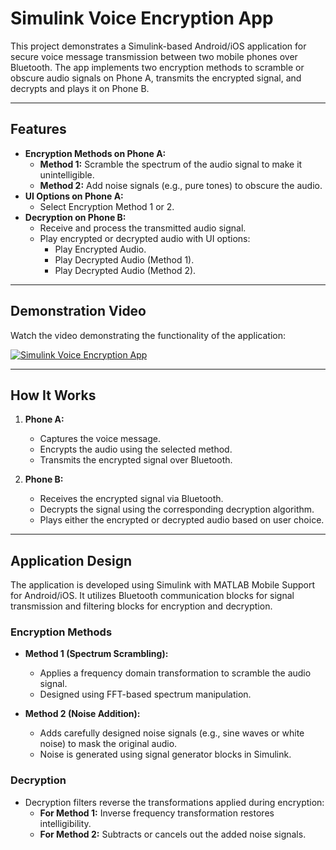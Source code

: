# Simulink Voice Encryption App

This project demonstrates a Simulink-based Android/iOS application for secure voice message transmission between two mobile phones over Bluetooth. The app implements two encryption methods to scramble or obscure audio signals on Phone A, transmits the encrypted signal, and decrypts and plays it on Phone B.

---

## Features
- **Encryption Methods on Phone A:**
  - **Method 1:** Scramble the spectrum of the audio signal to make it unintelligible.
  - **Method 2:** Add noise signals (e.g., pure tones) to obscure the audio.
- **UI Options on Phone A:**
  - Select Encryption Method 1 or 2.
- **Decryption on Phone B:**
  - Receive and process the transmitted audio signal.
  - Play encrypted or decrypted audio with UI options:
    - Play Encrypted Audio.
    - Play Decrypted Audio (Method 1).
    - Play Decrypted Audio (Method 2).

---

## Demonstration Video
Watch the video demonstrating the functionality of the application:

[![Simulink Voice Encryption App](https://github.com/user-attachments/assets/6b88f9b5-3da6-4508-826c-17e033e8352d)](https://drive.google.com/file/d/15KiptKElkYoHw33UZ_5sMiU2KeJ5KjNq/view?usp=sharing)

---

## How It Works
1. **Phone A:**
   - Captures the voice message.
   - Encrypts the audio using the selected method.
   - Transmits the encrypted signal over Bluetooth.

2. **Phone B:**
   - Receives the encrypted signal via Bluetooth.
   - Decrypts the signal using the corresponding decryption algorithm.
   - Plays either the encrypted or decrypted audio based on user choice.

---

## Application Design
The application is developed using Simulink with MATLAB Mobile Support for Android/iOS. It utilizes Bluetooth communication blocks for signal transmission and filtering blocks for encryption and decryption.

### Encryption Methods
- **Method 1 (Spectrum Scrambling):** 
  - Applies a frequency domain transformation to scramble the audio signal.
  - Designed using FFT-based spectrum manipulation.
  
- **Method 2 (Noise Addition):**
  - Adds carefully designed noise signals (e.g., sine waves or white noise) to mask the original audio.
  - Noise is generated using signal generator blocks in Simulink.

### Decryption
- Decryption filters reverse the transformations applied during encryption:
  - **For Method 1:** Inverse frequency transformation restores intelligibility.
  - **For Method 2:** Subtracts or cancels out the added noise signals.
